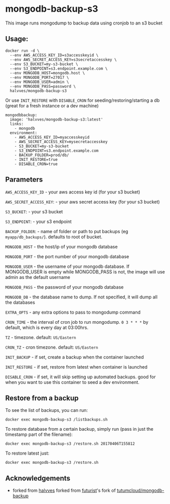 # mongodb-backup-s3

This image runs mongodump to backup data using cronjob to an s3 bucket

## Usage:

```
docker run -d \
  --env AWS_ACCESS_KEY_ID=s3accesskeyid \
  --env AWS_SECRET_ACCESS_KEY=s3secretaccesskey \
  --env S3_BUCKET=my-s3-bucket \
  --env S3_ENDPOINT=s3.endpoint.example.com \
  --env MONGODB_HOST=mongodb.host \
  --env MONGODB_PORT=27017 \
  --env MONGODB_USER=admin \
  --env MONGODB_PASS=password \
  halvves/mongodb-backup-s3
```

Or use `INIT_RESTORE` with `DISABLE_CRON` for seeding/restoring/starting a db (great for a fresh instance or a dev machine)

```
mongodbbackup:
  image: 'halvves/mongodb-backup-s3:latest'
  links:
    - mongodb
  environment:
    - AWS_ACCESS_KEY_ID=myaccesskeyid
    - AWS_SECRET_ACCESS_KEY=mysecretaccesskey
    - S3_BUCKET=my-s3-bucket
    - S3_ENDPOINT=s3.endpoint.example.com
    - BACKUP_FOLDER=prod/db/
    - INIT_RESTORE=true
    - DISABLE_CRON=true
```

## Parameters

`AWS_ACCESS_KEY_ID` - your aws access key id (for your s3 bucket)

`AWS_SECRET_ACCESS_KEY`: - your aws secret access key (for your s3 bucket)

`S3_BUCKET`: - your s3 bucket

`S3_ENDPOINT`: - your s3 endpoint

`BACKUP_FOLDER`: - name of folder or path to put backups (eg `myapp/db_backups/`). defaults to root of bucket.

`MONGODB_HOST` - the host/ip of your mongodb database

`MONGODB_PORT` - the port number of your mongodb database

`MONGODB_USER` - the username of your mongodb database. If MONGODB_USER is empty while MONGODB_PASS is not, the image will use admin as the default username

`MONGODB_PASS` - the password of your mongodb database

`MONGODB_DB` - the database name to dump. If not specified, it will dump all the databases

`EXTRA_OPTS` - any extra options to pass to mongodump command

`CRON_TIME` - the interval of cron job to run mongodump. `0 3 * * *` by default, which is every day at 03:00hrs.

`TZ` - timezone. default: `US/Eastern`

`CRON_TZ` - cron timezone. default: `US/Eastern`

`INIT_BACKUP` - if set, create a backup when the container launched

`INIT_RESTORE` - if set, restore from latest when container is launched

`DISABLE_CRON` - if set, it will skip setting up automated backups. good for when you want to use this container to seed a dev environment.

## Restore from a backup

To see the list of backups, you can run:
```
docker exec mongodb-backup-s3 /listbackups.sh
```

To restore database from a certain backup, simply run (pass in just the timestamp part of the filename):

```
docker exec mongodb-backup-s3 /restore.sh 20170406T155812
```

To restore latest just:
```
docker exec mongodb-backup-s3 /restore.sh
```

## Acknowledgements

  * forked from [halvves](https://github.com/halvves) forked from [futurist](https://github.com/futurist)'s fork of [tutumcloud/mongodb-backup](https://github.com/tutumcloud/mongodb-backup)